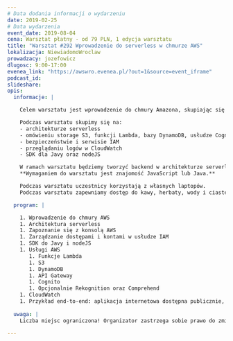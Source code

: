 ```yaml
---
# Data dodania informacji o wydarzeniu
date: 2019-02-25
# Data wydarzenia
event_date: 2019-08-04
cena: Warsztat płatny - od 79 PLN, 1 edycja warsztatu
title: "Warsztat #292 Wprowadzenie do serverless w chmurze AWS"
lokalizacja: NiewiadomoWroclaw
prowadzacy: jozefowicz
dlugosc: 9:00-17:00
evenea_link: "https://awswro.evenea.pl/?out=1&source=event_iframe"
podcast_id:
slideshare:
opis:
  informacje: |

    Celem warsztatu jest wprowadzenie do chmury Amazona, skupiając się na technologiach serverless. Zostaną omówione podstawowe usługi AWS wraz z ich najważniejszymi funkcjami oraz możliwymi integracjami. Poruszone zostaną też popularne wpadki popełniane przy projektowaniu architektur serverless.

    Podczas warsztatu skupimy się na:
    - architekturze serverless
    - omówieniu storage S3, funkcji Lambda, bazy DynamoDB, usłudze Cognito oraz API Gateway
    - bezpieczeństwie i serwisie IAM
    - przeglądaniu logów w CloudWatch
    - SDK dla Javy oraz nodeJS

    W ramach warsztatu będziemy tworzyć backend w architekturze serverless dla prostej strony do zarządzania notatkami i załącznikami. 
    **Wymaganiem do warsztatu jest znajomość JavaScript lub Java.**

    Podczas warsztatu uczestnicy korzystają z własnych laptopów. 
    Podczas warsztatu zapewniamy dostęp do kawy, herbaty, wody i ciastek. W porze obiadowej zapewniamy lunch.

  program: |

    1. Wprowadzenie do chmury AWS
    1. Architektura serverless
    1. Zapoznanie się z konsolą AWS
    1. Zarządzanie dostępami i kontami w usłudze IAM
    1. SDK do Javy i nodeJS
    1. Usługi AWS
       1. Funkcje Lambda
       1. S3
       1. DynamoDB
       1. API Gateway
       1. Cognito
       1. Opcjonalnie Rekognition oraz Comprehend
    1. CloudWatch
    1. Przykład end-to-end: aplikacja internetowa dostępna publicznie, realizująca prostego CRUD-a 
  
  uwaga: |
    Liczba miejsc ograniczona! Organizator zastrzega sobie prawo do zmiany lokalizacji wydarzenia oraz jego odwołania w przypadku niezgłoszenia się minimalnej liczby uczestników.

---
```

